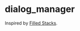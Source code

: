# dialog_manager

Inspired by [Filled Stacks](https://www.filledstacks.com/post/manager-your-flutter-dialogs-with-a-dialog-manager/).

